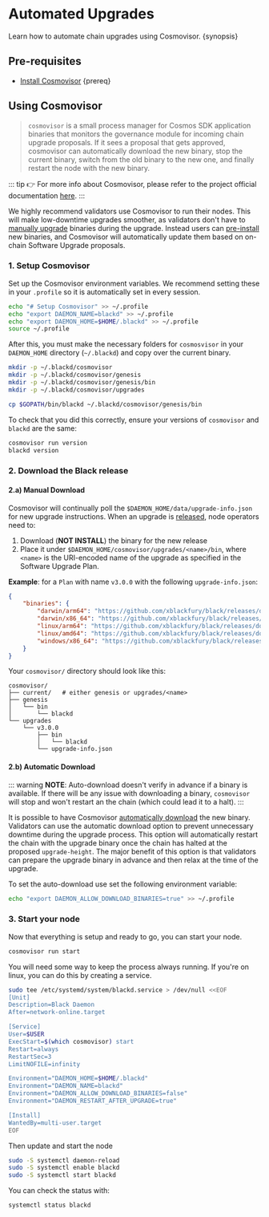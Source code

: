 <!--
order: 3
-->

# Automated Upgrades

Learn how to automate chain upgrades using Cosmovisor. {synopsis}

## Pre-requisites

- [Install Cosmovisor](https://docs.cosmos.network/main/run-node/cosmovisor.html#installation) {prereq}

## Using Cosmovisor

> `cosmovisor` is a small process manager for Cosmos SDK application binaries that monitors the governance module for incoming chain upgrade proposals. If it sees a proposal that gets approved, cosmovisor can automatically download the new binary, stop the current binary, switch from the old binary to the new one, and finally restart the node with the new binary.

::: tip
👉 For more info about Cosmovisor, please refer to the project official documentation [here](https://docs.cosmos.network/main/run-node/cosmovisor.html).
:::

We highly recommend validators use Cosmovisor to run their nodes. This will make low-downtime upgrades smoother, as validators don't have to [manually upgrade](./manual.md) binaries during the upgrade. Instead users can [pre-install](#manual-download) new binaries, and Cosmovisor will automatically update them based on on-chain Software Upgrade proposals.

### 1. Setup Cosmovisor

Set up the Cosmovisor environment variables. We recommend setting these in your `.profile` so it is automatically set in every session.

```bash
echo "# Setup Cosmovisor" >> ~/.profile
echo "export DAEMON_NAME=blackd" >> ~/.profile
echo "export DAEMON_HOME=$HOME/.blackd" >> ~/.profile
source ~/.profile
```

After this, you must make the necessary folders for `cosmosvisor` in your `DAEMON_HOME` directory (`~/.blackd`) and copy over the current binary.

```bash
mkdir -p ~/.blackd/cosmovisor
mkdir -p ~/.blackd/cosmovisor/genesis
mkdir -p ~/.blackd/cosmovisor/genesis/bin
mkdir -p ~/.blackd/cosmovisor/upgrades

cp $GOPATH/bin/blackd ~/.blackd/cosmovisor/genesis/bin
```

To check that you did this correctly, ensure your versions of `cosmovisor` and `blackd` are the same:

```bash
cosmovisor run version
blackd version
```

### 2. Download the Black release

#### 2.a) Manual Download

Cosmovisor will continually poll the `$DAEMON_HOME/data/upgrade-info.json` for new upgrade instructions. When an upgrade is [released](https://github.com/xblackfury/black/releases), node operators need to:

1. Download (**NOT INSTALL**) the binary for the new release
2. Place it under `$DAEMON_HOME/cosmovisor/upgrades/<name>/bin`, where `<name>` is the URI-encoded name of the upgrade as specified in the Software Upgrade Plan.

**Example**: for a `Plan` with name `v3.0.0` with the following `upgrade-info.json`:

```json
{
    "binaries": {
        "darwin/arm64": "https://github.com/xblackfury/black/releases/download/v3.0.0/evmos_3.0.0_Darwin_arm64.tar.gz",
        "darwin/x86_64": "https://github.com/xblackfury/black/releases/download/v3.0.0/evmos_3.0.0_Darwin_x86_64.tar.gz",
        "linux/arm64": "https://github.com/xblackfury/black/releases/download/v3.0.0/evmos_3.0.0_Linux_arm64.tar.gz",
        "linux/amd64": "https://github.com/xblackfury/black/releases/download/v3.0.0/evmos_3.0.0_Linux_amd64.tar.gz",
        "windows/x86_64": "https://github.com/xblackfury/black/releases/download/v3.0.0/evmos_3.0.0_Windows_x86_64.zip"
    }
}
```

Your `cosmovisor/` directory should look like this:

```shell
cosmovisor/
├── current/   # either genesis or upgrades/<name>
├── genesis
│   └── bin
│       └── blackd
└── upgrades
    └── v3.0.0
        ├── bin
        │   └── blackd
        └── upgrade-info.json
```

#### 2.b) Automatic Download

::: warning
**NOTE**: Auto-download doesn't verify in advance if a binary is available. If there will be any issue with downloading a binary, `cosmovisor` will stop and won't restart an the chain (which could lead it to a halt).
:::

It is possible to have Cosmovisor [automatically download](https://docs.cosmos.network/main/run-node/cosmovisor.html#auto-download) the new binary. Validators can use the automatic download option to prevent unnecessary downtime during the upgrade process. This option will automatically restart the chain with the upgrade binary once the chain has halted at the proposed `upgrade-height`. The major benefit of this option is that validators can prepare the upgrade binary in advance and then relax at the time of the upgrade.

To set the auto-download use set the following environment variable:

```bash
echo "export DAEMON_ALLOW_DOWNLOAD_BINARIES=true" >> ~/.profile
```

### 3. Start your node

Now that everything is setup and ready to go, you can start your node.

```bash
cosmovisor run start
```

You will need some way to keep the process always running. If you're on linux, you can do this by creating a service.

```bash
sudo tee /etc/systemd/system/blackd.service > /dev/null <<EOF
[Unit]
Description=Black Daemon
After=network-online.target

[Service]
User=$USER
ExecStart=$(which cosmovisor) start
Restart=always
RestartSec=3
LimitNOFILE=infinity

Environment="DAEMON_HOME=$HOME/.blackd"
Environment="DAEMON_NAME=blackd"
Environment="DAEMON_ALLOW_DOWNLOAD_BINARIES=false"
Environment="DAEMON_RESTART_AFTER_UPGRADE=true"

[Install]
WantedBy=multi-user.target
EOF
```

Then update and start the node

```bash
sudo -S systemctl daemon-reload
sudo -S systemctl enable blackd
sudo -S systemctl start blackd
```

You can check the status with:

```bash
systemctl status blackd
```
